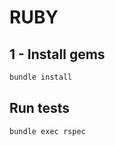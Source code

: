 # RUBY

## 1 - Install gems

```bash
bundle install
```

## Run tests

```bash
bundle exec rspec
```
